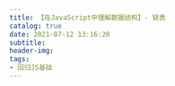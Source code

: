 ```yaml
---
title: 【在JavaScript中理解数据结构】- 链表
catalog: true
date: 2021-07-12 13:16:20
subtitle:
header-img:
tags:
- 回归JS基础
---
```


>   

###  

 